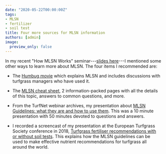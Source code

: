 ```yaml
---
date: "2020-05-22T00:00:00Z"
tags:
- MLSN
- fertilizer
- soil test
title: Four more sources for MLSN information
authors: [admin]
image: 
  preview_only: false
---
```


In my recent "How MLSN Works" seminar---[slides here](https://speakerdeck.com/micahwoods/how-mlsn-works)---I mentioned some other ways to learn more about MLSN. The four items I recommended are:

* The [Humbug movie](https://vimeo.com/micahwoods/humbug) which explains MLSN and includes discussions with turfgrass managers who have used it.

* The [MLSN cheat sheet](https://www.asianturfgrass.com/2018-02-03-new-mlsn-cheat-sheet/), 2 information-packed pages with all the details of this topic, answers to common questions, and more.

* From the TurfNet webinar archives, my presentation about [MLSN Guidelines: what they are and how to use them](https://www.turfnet.com/webinar_archives.html/mlsn-guidelines-what-they-are-and-how-to-use-them-r117/). This was a 10 minute presentation with 50 minutes devoted to questions and answers.

* I recorded a screencast of my presentation at the European Turfgrass Society conference in 2018, [Turfgrass fertiliser recommendations with or without soil tests](https://vimeo.com/micahwoods/ets18). This explains how the MLSN guidelines can be used to make effective nutrient recommendations for turfgrass all around the world.



